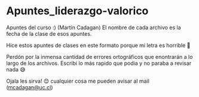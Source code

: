 # Apuntes_liderazgo-valorico
Apuntes del curso :) (Martín Cadagan) El nombre de cada archivo es la fecha de la clase de esos apuntes.

Hice estos apuntes de clases en este formato porque mi letra es horrible 😬

Perdón por la inmensa cantidad de errores ortográficos que enontrarán a lo largo de los archivos. Escribí lo más rapido que podia y no paraba a revisar nada  😅

Ojala les sirva! 😊 cualquier cosa me pueden avisar al mail (mcadagan@uc.cl)
